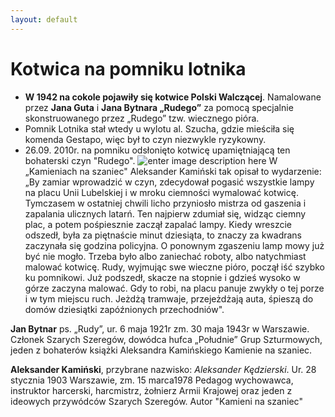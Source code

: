 ```yaml
---
layout: default
---
```


# Kotwica na pomniku lotnika
* **W 1942 na cokole pojawiły się kotwice Polski Walczącej**. Namalowane przez **Jana Guta** i **Jana Bytnara „Rudego”** za pomocą specjalnie skonstruowanego przez „Rudego” tzw. wiecznego pióra.  
* Pomnik Lotnika stał wtedy u wylotu al.
Szucha, gdzie mieściła się komenda Gestapo, więc był to czyn niezwykle ryzykowny.
* 26.09. 2010r. na pomniku odsłonięto kotwicę upamiętniającą ten bohaterski czyn &quot;Rudego&quot;.
![enter image description here](https://upload.wikimedia.org/wikipedia/commons/5/54/Polish_Underground_Symbol_on_Pilot_Monument.jpg)
 W „Kamieniach na szaniec&quot; Aleksander Kamiński tak opisał to wydarzenie:
	 „By zamiar wprowadzić w
czyn, zdecydował pogasić wszystkie lampy na placu Unii Lubelskiej i w mroku ciemności wymalować
kotwicę. Tymczasem w ostatniej chwili licho przyniosło mistrza od gaszenia i zapalania ulicznych
latarń. Ten najpierw zdumiał się, widząc ciemny plac, a potem pośpiesznie zaczął zapalać lampy.
Kiedy wreszcie odszedł, była za piętnaście minut dziesiąta, to znaczy za kwadrans zaczynała się
godzina policyjna. O ponownym zgaszeniu lamp mowy już być nie mogło. Trzeba było albo zaniechać
roboty, albo natychmiast malować kotwicę. Rudy, wyjmując swe wieczne pióro, począł iść szybko ku
pomnikowi. Już podszedł, skacze na stopnie i gdzieś wysoko w górze zaczyna malować. Gdy to robi,
na placu panuje zwykły o tej porze i w tym miejscu ruch. Jeżdżą tramwaje, przejeżdżają auta, śpieszą
do domów dziesiątki zapóźnionych przechodniów&quot;.

**Jan Bytnar** ps. „Rudy”, ur. 6 maja 1921r  zm. 30 maja 1943r w Warszawie. Członek Szarych Szeregów, dowódca hufca „Południe”  Grup Szturmowych, jeden z bohaterów książki Aleksandra Kamińskiego Kamienie na szaniec.

**Aleksander Kamiński**, przybrane nazwisko: _Aleksander Kędzierski_. Ur. 28 stycznia 1903 Warszawie, zm. 15 marca1978 Pedagog wychowawca, instruktor harcerski, harcmistrz, żołnierz Armii Krajowej oraz jeden z ideowych przywódców Szarych Szeregów. Autor "Kamieni na szaniec"
<!--stackedit_data:
eyJoaXN0b3J5IjpbLTEzNjkwMTgyNjEsLTkyMjM1MDk4NywtMT
c1MTQ1OTc4N119
-->
